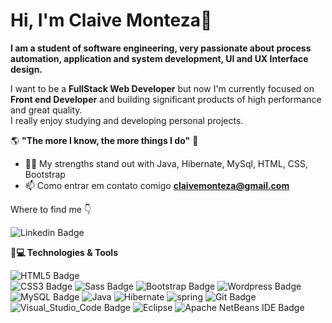 # Hi, I'm Claive Monteza👋

**I am a student of software engineering, very passionate about process automation, application and system development, UI and UX Interface design.**

I want to be a **FullStack Web Developer** but now I'm currently focused on **Front end Developer** and building significant products of high performance and great quality.<br/> 
I really enjoy studying and developing personal projects. 

   🌎 **"The more I know, the more things I do"** 🧠

- 👨‍💻 My strengths stand out with Java, Hibernate, MySql, HTML, CSS, Bootstrap
- 📫 Como entrar em contato comigo **[claivemonteza@gmail.com](mailto:claivemonteza@gmail.com)**


 Where to find me 👇
 
![Linkedin Badge](https://img.shields.io/badge/LinkedIn-0077B5?style=for-the-badge&logo=linkedin&logoColor=white&link=https://www.linkedin.com/in/claive-monteza-1b157a149/)  

**🚀💻 Technologies & Tools**

![HTML5 Badge](https://img.shields.io/badge/HTML5-E34F26?style=flat&logo=html5&logoColor=white)  
![CSS3 Badge](https://img.shields.io/badge/CSS3-1572B6?style=flat&logo=css3&logoColor=white) 
![Sass Badge](https://img.shields.io/badge/Sass-CC6699?style=flat&logo=sass&logoColor=white) 
![Bootstrap Badge](https://img.shields.io/badge/Bootstrap-563D7C?style=flat&logo=bootstrap&logoColor=white) 
![Wordpress Badge](https://img.shields.io/badge/Wordpress-00000F?style=flat&logo=wordpress&logoColor=white) 
![MySQL Badge](https://img.shields.io/badge/MySQL-21759B?style=flat&logo=mysql&logoColor=white) 
![Java](https://img.shields.io/badge/java-242424?style=flat&logo=java&logoColor=white) 
![Hibernate](https://img.shields.io/badge/hibernate-21759B?style=flat&logo=hibernate&logoColor=white) 
![spring](https://img.shields.io/badge/spring-6DB33F?style=flat&logo=spring&logoColor=white) 
![Git Badge](https://img.shields.io/badge/Git-F05032?style=flat&logo=git&logoColor=white) 
![Visual_Studio_Code Badge](https://img.shields.io/badge/Visual_Studio_Code-0078D4?style=flat&logo=visual%20studio%20code&logoColor=white)
![Eclipse](https://img.shields.io/badge/eclipse-0078D4?style=flat&logo=eclipse&logoColor=white) 
![Apache NetBeans IDE Badge](https://img.shields.io/badge/Apache%20NetBeans%20IDE-1B6AC6?style=flat&logo=Apache%20NetBeans%20IDE&logoColor=white) 
